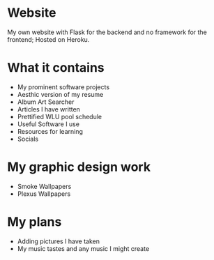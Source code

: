 # Website

My own website with Flask for the backend and no framework for the frontend; Hosted on Heroku.

# What it contains
* My prominent software projects
* Aesthic version of my resume
* Album Art Searcher
* Articles I have written
* Prettified WLU pool schedule
* Useful Software I use
* Resources for learning
* Socials
 
# My graphic design work

* Smoke Wallpapers
* Plexus Wallpapers
# My plans
* Adding pictures I have taken
* My music tastes and any music I might create
